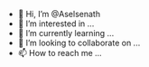 - 👋 Hi, I’m @Aselsenath
- 👀 I’m interested in ...
- 🌱 I’m currently learning ...
- 💞️ I’m looking to collaborate on ...
- 📫 How to reach me ...

<!---
Aaelsenath/Aaelsenath is a ✨ special ✨ repository because its `README.md` (this file) appears on your GitHub profile.
You can click the Preview link to take a look at your changes.
--->
